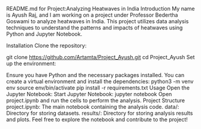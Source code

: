 README.md for Project:Analyzing Heatwaves in India
Introduction
My name is Ayush Raj, and I am working on a project under Professor Bedertha Goswami to analyze heatwaves in India. This project utilizes data analysis techniques to understand the patterns and impacts of heatwaves using Python and Jupyter Notebook.

Installation
Clone the repository:

git clone https://github.com/Artamta/Project_Ayush.git
cd Project_Ayush
Set up the environment:

Ensure you have Python and the necessary packages installed. You can create a virtual environment and install the dependencies:
python3 -m venv env
source env/bin/activate
pip install -r requirements.txt
Usage
Open the Jupyter Notebook:
Start Jupyter Notebook:
jupyter notebook
Open project.ipynb and run the cells to perform the analysis.
Project Structure
project.ipynb: The main notebook containing the analysis code.
data/: Directory for storing datasets.
results/: Directory for storing analysis results and plots.
Feel free to explore the notebook and contribute to the project!

